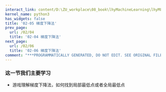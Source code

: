 ```yaml
---
interact_link: content/D:\ZU_workplace\08_book\lhyMachineLearning\lhyML\content\02/05.ipynb
kernel_name: python3
has_widgets: false
title: '02-05 梯度下降法'
prev_page:
  url: /02/04
  title: '02-04 梯度下降法'
next_page:
  url: /02/06
  title: '02-06 梯度下降法'
comment: "***PROGRAMMATICALLY GENERATED, DO NOT EDIT. SEE ORIGINAL FILES IN /content***"
---
```


### 这一节我们主要学习
+ 游戏理解梯度下降法，如何找到局部最低点或者全局最低点
